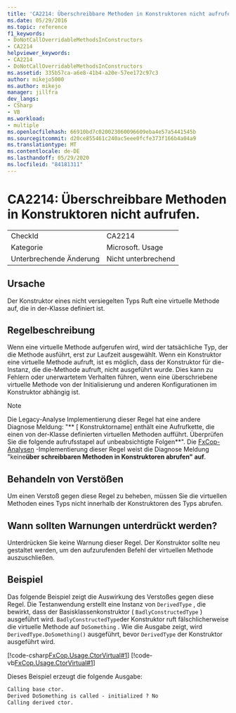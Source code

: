 ```yaml
---
title: 'CA2214: Überschreibbare Methoden in Konstruktoren nicht aufrufen.'
ms.date: 05/29/2016
ms.topic: reference
f1_keywords:
- DoNotCallOverridableMethodsInConstructors
- CA2214
helpviewer_keywords:
- CA2214
- DoNotCallOverridableMethodsInConstructors
ms.assetid: 335b57ca-a6e8-41b4-a20e-57ee172c97c3
author: mikejo5000
ms.author: mikejo
manager: jillfra
dev_langs:
- CSharp
- VB
ms.workload:
- multiple
ms.openlocfilehash: 66910bd7c020023060096609eba4e57a5441545b
ms.sourcegitcommit: d20ce855461c240ac5eee0fcfe373f166b4a04a9
ms.translationtype: MT
ms.contentlocale: de-DE
ms.lasthandoff: 05/29/2020
ms.locfileid: "84181311"
---
```

# <a name="ca2214-do-not-call-overridable-methods-in-constructors"></a>CA2214: Überschreibbare Methoden in Konstruktoren nicht aufrufen.

|||
|-|-|
|CheckId|CA2214|
|Kategorie|Microsoft. Usage|
|Unterbrechende Änderung|Nicht unterbrechend|

## <a name="cause"></a>Ursache

Der Konstruktor eines nicht versiegelten Typs Ruft eine virtuelle Methode auf, die in der-Klasse definiert ist.

## <a name="rule-description"></a>Regelbeschreibung

Wenn eine virtuelle Methode aufgerufen wird, wird der tatsächliche Typ, der die Methode ausführt, erst zur Laufzeit ausgewählt. Wenn ein Konstruktor eine virtuelle Methode aufruft, ist es möglich, dass der Konstruktor für die-Instanz, die die-Methode aufruft, nicht ausgeführt wurde. Dies kann zu Fehlern oder unerwartetem Verhalten führen, wenn eine überschriebene virtuelle Methode von der Initialisierung und anderen Konfigurationen im Konstruktor abhängig ist.

> [!NOTE]
> Die Legacy-Analyse Implementierung dieser Regel hat eine andere Diagnose Meldung: "** \[ Konstruktorname] enthält eine Aufrufkette, die einen von der-Klasse definierten virtuellen Methoden aufführt. Überprüfen Sie die folgende aufrufsstapel auf unbeabsichtigte Folgen**". Die [FxCop-Analysen](install-fxcop-analyzers.md) -Implementierung dieser Regel weist die Diagnose Meldung "keine**über schreibbaren Methoden in Konstruktoren abrufen" auf**.

## <a name="how-to-fix-violations"></a>Behandeln von Verstößen

Um einen Verstoß gegen diese Regel zu beheben, müssen Sie die virtuellen Methoden eines Typs nicht innerhalb der Konstruktoren des Typs abrufen.

## <a name="when-to-suppress-warnings"></a>Wann sollten Warnungen unterdrückt werden?

Unterdrücken Sie keine Warnung dieser Regel. Der Konstruktor sollte neu gestaltet werden, um den aufzurufenden Befehl der virtuellen Methode auszuschließen.

## <a name="example"></a>Beispiel

Das folgende Beispiel zeigt die Auswirkung des Verstoßes gegen diese Regel. Die Testanwendung erstellt eine Instanz von `DerivedType` , die bewirkt, dass der Basisklassenkonstruktor ( `BadlyConstructedType` ) ausgeführt wird. `BadlyConstructedType`der Konstruktor ruft fälschlicherweise die virtuelle Methode auf `DoSomething` . Wie die Ausgabe zeigt, wird `DerivedType.DoSomething()` ausgeführt, bevor `DerivedType` der Konstruktor ausgeführt wird.

[!code-csharp[FxCop.Usage.CtorVirtual#1](../code-quality/codesnippet/CSharp/ca2214-do-not-call-overridable-methods-in-constructors_1.cs)]
[!code-vb[FxCop.Usage.CtorVirtual#1](../code-quality/codesnippet/VisualBasic/ca2214-do-not-call-overridable-methods-in-constructors_1.vb)]

Dieses Beispiel erzeugt die folgende Ausgabe:

```txt
Calling base ctor.
Derived DoSomething is called - initialized ? No
Calling derived ctor.
```
